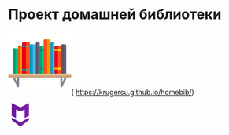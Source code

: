 Проект домашней библиотеки
=============================

![Сайт программы](bookshelf.png)( https://krugersu.github.io/homebib/)

![alt-текст](https://github.com/adam-p/markdown-here/raw/master/src/common/images/icon48.png "Текст заголовка логотипа 1")

